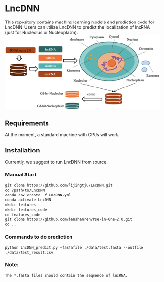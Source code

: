 # LncDNN
This repository contains machine learning models and prediction code for LncDNN. Users can utilize LncDNN to predict the localization of lncRNA (just for Nucleolus or Nucleoplasm).
![flowchart BstEP.](https://github.com/lijingtju/LncDNN/blob/main/data_process_LncDNN.png)

## Requirements
At the moment, a standard machine with CPUs will work.

## Installation
Currently, we suggest to run LncDNN from source.

### Manual Start
```
git clone https://github.com/lijingtju/LncDNN.git
cd /path/to/LncDNN
conda env create -f LncDNN.yml
conda activate LncDNN
mkdir features
mkdir features_code
cd features_code
git clone https://github.com/banshanren/Pse-in-One-2.0.git
cd ..
```


### Commands to do prediction
```
python LncDNN_predict.py —fastafile ./data/test.fasta --outfile ./data/test_result.csv
```




### Note:
```
The *.fasta files should contain the sequence of lncRNA.
```

